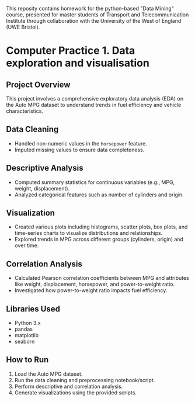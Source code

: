 This reposity contains homework for the python-based "Data Mining" course, presented for master students of Transport and Telecommunication Institute through collaboration with the University of the West of England (UWE Bristol).

# Computer Practice 1. Data exploration and visualisation

## Project Overview
This project involves a comprehensive exploratory data analysis (EDA) on the Auto MPG dataset to understand trends in fuel efficiency and vehicle characteristics.

## Data Cleaning
- Handled non-numeric values in the `horsepower` feature.
- Imputed missing values to ensure data completeness.

## Descriptive Analysis
- Computed summary statistics for continuous variables (e.g., MPG, weight, displacement).
- Analyzed categorical features such as number of cylinders and origin.

## Visualization
- Created various plots including histograms, scatter plots, box plots, and time-series charts to visualize distributions and relationships.
- Explored trends in MPG across different groups (cylinders, origin) and over time.

## Correlation Analysis
- Calculated Pearson correlation coefficients between MPG and attributes like weight, displacement, horsepower, and power-to-weight ratio.
- Investigated how power-to-weight ratio impacts fuel efficiency.

## Libraries Used
- Python 3.x
- pandas
- matplotlib
- seaborn

## How to Run
1. Load the Auto MPG dataset.
2. Run the data cleaning and preprocessing notebook/script.
3. Perform descriptive and correlation analysis.
4. Generate visualizations using the provided scripts.



